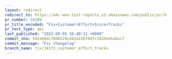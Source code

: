 ```yaml
---
layout: redirect
redirect_to: https://a8c-woo-test-reports.s3.amazonaws.com/public/pr/34209/api/index.html
pr_number: 34209
pr_title_encoded: "Fix+Customer+Effort+Score+Tracks"
pr_test_type: api
last_published: "2022-08-05 16:40:11 +0000"
commit_sha: 5d2eb0dc78d6529ce83a15bf8d7c3420eebabac7
commit_message: "Fix changelog"
branch_name: fix/34172_customer_effort_tracks
---
```

